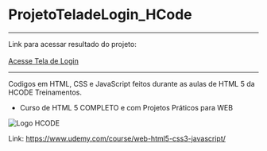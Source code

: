 # ProjetoTeladeLogin_HCode

<hr>

Link para acessar resultado do projeto:
<br>
<br>
<a href="https://fernandorcoelho.github.io/login_screen/" target="_blank">Acesse Tela de Login</a>
<hr>

Codigos em HTML, CSS e JavaScript feitos durante as aulas de HTML 5 da HCODE Treinamentos.

- Curso de HTML 5 COMPLETO e com Projetos Práticos para WEB

<image src="https://avatars1.githubusercontent.com/u/17248991?s=200&v=4" alt="Logo HCODE">

Link: https://www.udemy.com/course/web-html5-css3-javascript/
